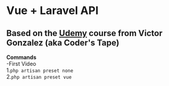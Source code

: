 # Vue + Laravel API
## Based on the [Udemy](https://www.udemy.com/laravel-api-development-vue-js-spa-from-scratch/) course from Victor Gonzalez (aka Coder's Tape)

**Commands**  
-First Video  
  1.`php artisan preset none`  
  2.`php artisan preset vue`  
